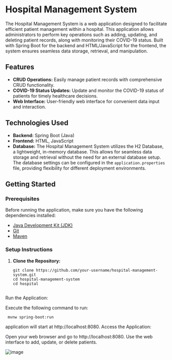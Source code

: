 # Hospital Management System

The Hospital Management System is a web application designed to facilitate efficient patient management within a hospital. This application allows administrators to perform key operations such as adding, updating, and deleting patient records, along with monitoring their COVID-19 status. Built with Spring Boot for the backend and HTML/JavaScript for the frontend, the system ensures seamless data storage, retrieval, and manipulation.

## Features

- **CRUD Operations:** Easily manage patient records with comprehensive CRUD functionality.
- **COVID-19 Status Updates:** Update and monitor the COVID-19 status of patients for timely healthcare decisions.
- **Web Interface:** User-friendly web interface for convenient data input and interaction.

## Technologies Used

- **Backend:** Spring Boot (Java)
- **Frontend:** HTML, JavaScript
- **Database:** The Hospital Management System utilizes the H2 Database, a lightweight, in-memory database. This allows for seamless data storage and retrieval without the need for an external database setup. The database settings can be configured in the `application.properties` file, providing flexibility for different deployment environments.


## Getting Started

### Prerequisites

Before running the application, make sure you have the following dependencies installed:

- [Java Development Kit (JDK)](https://www.oracle.com/java/technologies/javase-downloads.html)
- [Git](https://git-scm.com/)
- [Maven](https://maven.apache.org/)

### Setup Instructions

1. **Clone the Repository:**
   ```
   git clone https://github.com/your-username/hospital-management-system.git
   cd hospital-management-system
   cd hospital


Run the Application:

Execute the following command to run:
````
 mvnw spring-boot:run
````

application will start at http://localhost:8080.
Access the Application:

Open your web browser and go to http://localhost:8080.
Use the web interface to add, update, or delete patients.





![image](https://github.com/Tabrez-dev/Hospital-Mangaement-system-Spring-boot-html-javascript/assets/75200693/da663c89-d18b-46c8-a972-db98cfcb4837)

